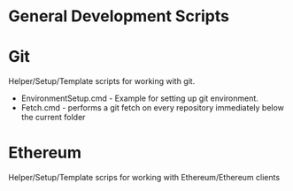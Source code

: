 # General Development Scripts 

# Git

Helper/Setup/Template scripts for working with git.

* EnvironmentSetup.cmd - Example for setting up git environment.
* Fetch.cmd - performs a git fetch on every repository immediately below the current folder

# Ethereum

Helper/Setup/Template scrips for working with Ethereum/Ethereum clients
